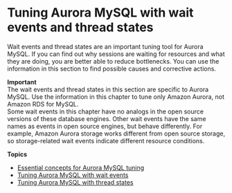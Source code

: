 # Tuning Aurora MySQL with wait events and thread states<a name="AuroraMySQL.Managing.Tuning"></a>

Wait events and thread states are an important tuning tool for Aurora MySQL\. If you can find out why sessions are waiting for resources and what they are doing, you are better able to reduce bottlenecks\. You can use the information in this section to find possible causes and corrective actions\.

**Important**  
The wait events and thread states in this section are specific to Aurora MySQL\. Use the information in this chapter to tune only Amazon Aurora, not Amazon RDS for MySQL\.  
Some wait events in this chapter have no analogs in the open source versions of these database engines\. Other wait events have the same names as events in open source engines, but behave differently\. For example, Amazon Aurora storage works different from open source storage, so storage\-related wait events indicate different resource conditions\.

**Topics**
+ [Essential concepts for Aurora MySQL tuning](AuroraMySQL.Managing.Tuning.concepts.md)
+ [Tuning Aurora MySQL with wait events](AuroraMySQL.Managing.Tuning.wait-events.md)
+ [Tuning Aurora MySQL with thread states](AuroraMySQL.Managing.Tuning.thread-states.md)